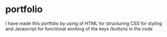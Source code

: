 # portfolio
I have made this portfolio by using of HTML for structuring CSS for styling and Javascript for functional working of the keys /buttons in the code
